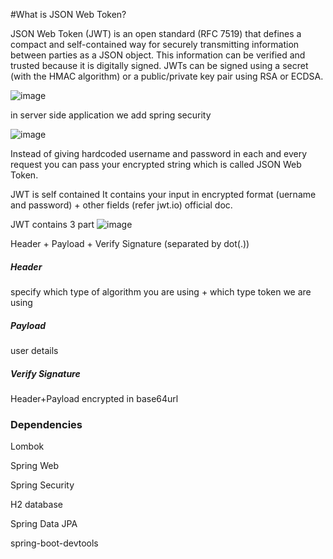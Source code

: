 #What is JSON Web Token?

JSON Web Token (JWT) is an open standard (RFC 7519) that defines a compact and self-contained way for securely transmitting information between parties as a JSON object. This information can be verified and trusted because it is digitally signed. JWTs can be signed using a secret (with the HMAC algorithm) or a public/private key pair using RSA or ECDSA.

![image](https://github.com/swati-wanjari/spring-security-jwt-example/assets/146084843/d2687670-7ce7-4ae7-ae63-6fd5eafcd4af)

in server side application we add spring security

![image](https://github.com/swati-wanjari/spring-security-jwt-example/assets/146084843/7f0c0b53-a7fa-4ed7-b885-760f9faa8f8b)

Instead of giving hardcoded username and password in each and every request you can pass your encrypted string which is called JSON Web Token.

JWT is self contained
It contains your input in encrypted format (uername and password) + other fields (refer jwt.io) official doc.

JWT contains 3 part
![image](https://github.com/swati-wanjari/spring-security-jwt-example/assets/146084843/fc9f0a92-a6a2-4843-9e39-dfcbaea34ece)

Header + Payload + Verify Signature (separated by dot(.))
<h5>Header</h5>
specify which type of algorithm you are using + which type token we are using
<h5>Payload</h5>
user details
<h5>Verify Signature</h5>
Header+Payload  encrypted in base64url

<h3>Dependencies</h3>
Lombok 

Spring Web 

Spring Security 

H2 database 

Spring Data JPA 

spring-boot-devtools




